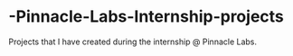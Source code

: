 # -Pinnacle-Labs-Internship-projects
Projects that I have created during the internship @ Pinnacle Labs.
